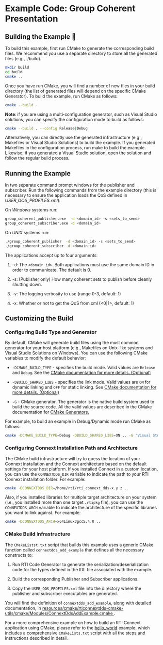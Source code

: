 # Example Code: Group Coherent Presentation

## Building the Example :wrench:

To build this example, first run CMake to generate the corresponding build
files. We recommend you use a separate directory to store all the generated
files (e.g., ./build).

```sh
mkdir build
cd build
cmake ..
```

Once you have run CMake, you will find a number of new files in your build
directory (the list of generated files will depend on the specific CMake
Generator). To build the example, run CMake as follows:

```sh
cmake --build .
```

**Note**: if you are using a multi-configuration generator, such as Visual
Studio solutions, you can specify the configuration mode to build as follows:

```sh
cmake --build . --config Release|Debug
```

Alternatively, you can directly use the generated infrastructure (e.g.,
Makefiles or Visual Studio Solutions) to build the example. If you generated
Makefiles in the configuration process, run make to build the example. Likewise,
if you generated a Visual Studio solution, open the solution and follow the
regular build process.

## Running the Example

In two separate command prompt windows for the publisher and subscriber. Run the
following commands from the example directory (this is necessary to ensure the
application loads the QoS defined in *USER_QOS_PROFILES.xml*):

On *Windows* systems run:

```sh
group_coherent_publisher.exe  -d <domain_id> -s <sets_to_send>
group_coherent_subscriber.exe -d <domain_id>
```

On *UNIX* systems run:

```sh
./group_coherent_publisher  -d <domain_id> -s <sets_to_send>
./group_coherent_subscriber -d <domain_id>
```

The applications accept up to four arguments:

1.  -d: The `<domain_id>`. Both applications must use the same domain ID in
    order to communicate. The default is 0.

2.  -s: (Publisher only) How many coherent sets to publish before cleanly
    shutting down.

3.  -v: The logging verbosity to use (range 0-3, default: 1)

4.  -x: Whether or not to get the QoS from xml (<0|1>, default: 1)

## Customizing the Build

### Configuring Build Type and Generator

By default, CMake will generate build files using the most common generator for
your host platform (e.g., Makefiles on Unix-like systems and Visual Studio
Solutions on Windows). You can use the following CMake variables to modify the
default behavior:

-   `-DCMAKE_BUILD_TYPE` - specifies the build mode. Valid values are `Release`
    and `Debug`. See the [CMake documentation for more details.
    (Optional)](https://cmake.org/cmake/help/latest/variable/CMAKE_BUILD_TYPE.html)

-   `-DBUILD_SHARED_LIBS` - specifies the link mode. Valid values are `ON` for
    dynamic linking and `OFF` for static linking. See [CMake documentation for
    more details.
    (Optional)](https://cmake.org/cmake/help/latest/variable/BUILD_SHARED_LIBS.html)

-   `-G` - CMake generator. The generator is the native build system used to
    build the source code. All the valid values are described in the CMake
    documentation for [CMake
    Generators.](https://cmake.org/cmake/help/latest/manual/cmake-generators.7.html)

For example, to build an example in Debug/Dynamic mode run CMake as follows:

```sh
cmake -DCMAKE_BUILD_TYPE=Debug -DBUILD_SHARED_LIBS=ON .. -G "Visual Studio 15 2017" -A x64
```

### Configuring Connext Installation Path and Architecture

The CMake build infrastructure will try to guess the location of your Connext
installation and the Connext architecture based on the default settings
for your host platform. If you installed Connext in a custom location, you
can use the `CONNEXTDDS_DIR` variable to indicate the path to your RTI Connext
installation folder. For example:

```sh
cmake -DCONNEXTDDS_DIR=/home/rti/rti_connext_dds-x.y.z ..
```

Also, if you installed libraries for multiple target architecture on your system
(i.e., you installed more than one target `.rtipkg` file), you can use the
`CONNEXTDDS_ARCH` variable to indicate the architecture of the specific libraries
you want to link against. For example:

```sh
cmake -DCONNEXTDDS_ARCH=x64Linux3gcc5.4.0 ..
```

### CMake Build Infrastructure

The `CMakeListst.txt` script that builds this example uses a generic CMake
function called `connextdds_add_example` that defines all the necessary constructs
to:

1.  Run RTI Code Generator to generate the serialization/deserialization code
    for the types defined in the IDL file associated with the example.

2.  Build the corresponding Publisher and Subscriber applications.

3.  Copy the `USER_QOS_PROFILES.xml` file into the directory where the publisher
    and subscriber executables are generated.

You will find the definition of `connextdds_add_example`, along with detailed
documentation, in
[resources/cmake/rticonnextdds-cmake-utils/cmake/Modules/ConnextDdsAddExample.cmake
](https://github.com/rticommunity/rticonnextdds-cmake-utils/blob/main/cmake/Modules/ConnextDdsAddExample.cmake).

For a more comprehensive example on how to build an RTI Connext application
using CMake, please refer to the
[hello_world](../../../connext_dds/build_systems/cmake/) example, which includes
a comprehensive `CMakeLists.txt` script with all the steps and instructions
described in detail.
